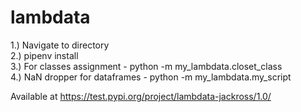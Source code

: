 # lambdata

1.) Navigate to directory<br>
2.) pipenv install<br>
3.) For classes assignment - python -m my_lambdata.closet_class<br>
4.) NaN dropper for dataframes - python -m my_lambdata.my_script<br>

Available at https://test.pypi.org/project/lambdata-jackross/1.0/

